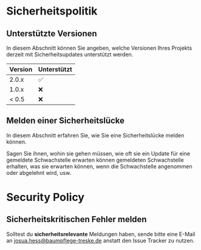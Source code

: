 # Sicherheitspolitik

## Unterstützte Versionen

In diesem Abschnitt können Sie angeben, welche Versionen Ihres Projekts
derzeit mit Sicherheitsupdates unterstützt werden.

| Version | Unterstützt |
| ------- | ------------------ |
| 2.0.x | :white_check_mark:   |
| 1.0.x | :x:                  |
| < 0.5 | :x:                  |

## Melden einer Sicherheitslücke

In diesem Abschnitt erfahren Sie, wie Sie eine Sicherheitslücke melden können.

Sagen Sie ihnen, wohin sie gehen müssen, wie oft sie ein Update für eine gemeldete Schwachstelle erwarten können
gemeldeten Schwachstelle erhalten, was sie erwarten können, wenn die Schwachstelle angenommen oder
abgelehnt wird, usw.

# Security Policy

## Sicherheitskritischen Fehler melden

Solltest du **sicherheitsrelevante** Meldungen haben, sende bitte eine E-Mail an [josua.hess@baumpflege-treske.de](mailto:josua.hess@baumpflege-treske.de) anstatt den Issue Tracker zu nutzen.

